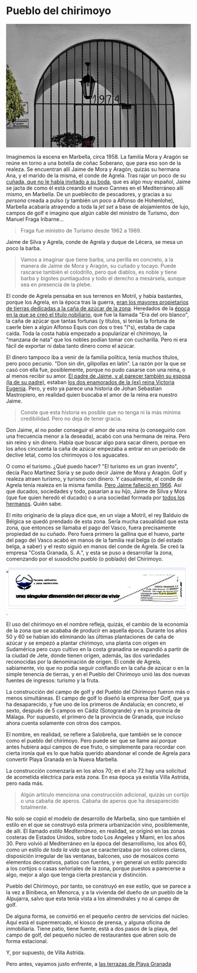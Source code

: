 # Pueblo del chirimoyo

![Puerta del Pueblo del Chirimoyo, con fecha de construcción](img/poblado-chirimoyo.jpg)

Imaginemos la escena en Marbella, circa 1958. La familia Mora y Aragón
se reúne en torno a una botella de coñac Soberano, que para eso son de
la realeza. Se encuentran allí Jaime de Mora y Aragón, quizás su
hermana Ana, y el marido de la misma, el conde de Agrela. Tras rajar
un poco de su [cuñada, que no le había invitado a su
boda](https://es.wikipedia.org/wiki/Fabiola_de_Mora_y_Arag%C3%B3n#Boda),
que es algo muy español, Jaime se jacta de como él está creando el
nuevo Cannes en el Mediterráneo allí mismo, en Marbella. De un
pueblecito de pescadores, y gracias a su *persona* creada a pulso (y
también un poco a Alfonso de Hohenlohe), Marbella acabaría atrayendo a
toda la *jet set* a base de alojamientos de lujo, campos de golf e
imagino que algún cable del ministro de Turismo, don Manuel Fraga
Iribarne...

> Fraga fue ministro de Turismo desde 1962 a 1969.

Jaime de Silva y Agrela, conde de Agrela y duque de Lécera, se mesa un poco la barba.

> Vamos a imaginar que tiene barba, una perilla en concreto, a la
> manera de Jaime de Mora y Aragón, su cuñado y tocayo. Puede rascarse
> también el colodrillo, pero qué diablos, es noble y tiene barba y
> bigotes puntiagudos y todo el derecho a mesársela, aunque sea en
> presencia de la plebe.

El conde de Agrela pensaba en sus terrenos en Motril, y había
bastantes, porque los Agrela, en la época tras la guerra, [eran los
mayores propietarios de tierras dedicadas a la caña de azúcar de la
zona](https://issuu.com/antonioromera/docs/historia_de_motril_y_la_costa_de_gr). Heredados
de la [época en la que se creó el título
nobiliario](https://es-es.facebook.com/notes/enrique-lafuente-mu%C3%B1oz/memoria-de-la-realeza-espa%C3%B1ola-de-aquellos-barros-vienen-estos-lodos/3393784494769/),
que fue la llamada "Era del oro blanco", la caña de azúcar que tantas
fortunas (y títulos, si tenías la fortuna de caerle bien a algún
Alfonso Equis con  dos o tres "I"s), estaba de capa caída. Toda la costa
había empezado a popularizar el chirimoyo, la "manzana de nata" que
los nobles podían tomar con cucharilla. Pero ni era fácil de exportar
ni daba tanto dinero como el azúcar.

El dinero tampoco iba a venir de la familia política, tenía muchos
títulos, pero poco pecunio. "Don sin din, gilipollas en latín". La
razón por la que se casó con ella fue, posiblemente, porque no pudo
casarse con una reina, o al menos recibir su amor. [El padre de Jaime,
y al parecer también su esposa (la de su
padre)](https://es-es.facebook.com/notes/enrique-lafuente-mu%C3%B1oz/memoria-de-la-realeza-espa%C3%B1ola-de-aquellos-barros-vienen-estos-lodos/3393784494769/),
estaban [los dos enamorados de la (ex) reina Victoria
Eugenia](https://www.lne.es/cultura/2012/11/19/traje-nuevo-emperador/1328754.html). Pero,
y esto ya parece una historia de Johan Sebastian Mastropiero, en
realidad quien buscaba el amor de la reina era nuestro Jaime.

> Conste que esta historia es posible que no tenga ni la más mínima
> credibilidad. Pero no deja de tener gracia. 

Don Jaime, al no poder conseguir el amor de una reina (o conseguirlo
con una frecuencia menor a la deseada), acabó con una hermana de
reina. Pero sin reino y sin dinero. Había que buscar algo para sacar
dinero, porque en los años cincuenta la caña de azúcar empezaba a
entrar en un periodo de declive letal, como los chirimoyos o los
aguacates.

O como el turismo. ¿Qué puedo hacer? "El turismo es un gran invento",
decía Paco Martínez Soria y se pudo decir Jaime de Mora y Aragón. Golf
y realeza atraen turismo, y turismo con dinero. Y casualmente, el
conde de Agrela tenía realeza en la misma familia. [Pero Jaime
falleció en
1966](http://hemeroteca.abc.es/nav/Navigate.exe/hemeroteca/madrid/abc/1996/05/10/062.html). Así
que ducados, sociedades y todo, pasarían a su hijo, Jaime de Silva y
Mora (que fue quien heredó el ducado) o a una sociedad formada por
[todos los
hermanos](https://es.wikipedia.org/wiki/Condado_de_Agrela). Quién
sabe.

El mito originario de la playa dice que, en un viaje a Motril, el rey
Balduio de Bélgica se quedó prendado de esta zona. Sería mucha
casualidad que esta zona, que entonces se llamaba el pago del Vasco,
fuera precisamente propiedad de su cuñado. Pero fuera primero la
gallina que el huevo, parte del pago del Vasco acabó en manos de la
familia real belga (o del estado belga, a saber) y el resto siguió en
manos del conde de Agrela. Se creó la empresa "Costa Granada, S. A.",
y esta se puso a desarrollar la zona, comenzando por el susodicho
pueblo (o poblado) del Chirimoyo.

![Anuncio de parcelas y viviendas en el Blanco y Negro, 1973](img/byn-1973.png).

El uso del chirimoyo en el nombre refleja, quizás, el cambio de la
economía de la zona que se acababa de producir en aquella
época. Durante los años 50 y 60 se habían ido eliminando las últimas
plantaciones de caña de azúcar y se empezó a plantar chirimoyo, una
planta con origen en Sudamérica pero cuyo cultivo en la costa
granadina se expandió a partir de la ciudad de Jete, donde tienen
origen, además, las dos variedades reconocidas por la denominación de
origen. El conde de Agrela, sabiamente, vio que no podía seguir
confiando en la caña de azúcar o en la simple tenencia de tierras, y
en el Pueblo del Chirimoyo unió las dos nuevas fuentes de ingresos:
turismo y la fruta.

La construcción del campo de golf y del Pueblo del Chirimoyo fueron
más o menos simultáneas. El campo de golf lo diseñó la empresa Iber
Golf, que ya ha desaparecido, y fue uno de los primeros de Andalucía;
en concreto, el sexto, después de 5 campos en Cádiz (Sotogrande) y en
la provincia de Málaga. Por supuesto, el primero de la provincia de
Granada, que incluso ahora cuenta solamente con otros dos campos.

El nombre, en realidad, se refiere a Salobreña, que también se le
conoce como el pueblo del chirimoyo. Pero puede ser que se llame así
porque antes hubiera aquí campos de ese fruto, o simplemente para
recordar con cierta ironía qué es lo que había querido abandonar el
conde de Agrela para convertir Playa Granada en la Nueva Marbella.

La construcción comenzaría en los años 70; en el año 72 hay una
solicitud de acometida eléctrica para esta zona. En esa época ya
existía Villa Astrida, pero nada más.

> Algún artículo menciona una construcción adicional, quizás un
> cortijo o una cabaña de aperos. Cabaña de aperos que ha desaparecido
> totalmente. 

No solo se copió el modelo de desarrollo de Marbella, sino que también
el estilo en el que se construyó esta primera urbanización vino,
posiblemente, de allí. El llamado *estilo Mediterráneo*, en realidad,
se originó en las zonas costeras de Estados Unidos, sobre todo Los
Angeles y Miami, en los años 30. Pero volvió al Mediterráneo en la
época del desarrollismo, los años 60, como un estilo *de toda la vida*
que se caracterizaba por los colores claros, disposición irregular de
las ventanas, balcones, uso de mosaicos como elementos decorativos,
patios con fuentes, y en general un estilo parecido a los cortijos o
casas señoriales de la zona, porque puestos a parecerse a algo, mejor
a algo que tenga cierta prestancia y distinción.

Pueblo del Chirimoyo, por tanto, se construyó en ese estilo, que se
parece a la vez a Binibeca, en Menorca, y a la vivienda del dueño de
un pueblo de la Alpujarra, salvo que esta tenía vista a los
almendrales y no al campo de golf.

De alguna forma, se convirtió en el pequeño centro de servicios del
núcleo. Aquí está el supermercado, el kiosco de prensa, y alguna
oficina de inmobiliaria. Tiene patio, tiene fuente, está a dos pasos
de la playa, del campo de golf, del pequeño núcleo de restaurantes que
abren solo de forma estacional.

Y, por supuesto, de Villa Astrida. 

Pero antes, vayamos justo enfrente, a [las terrazas de Playa Granada](terrazas-playa-granada.md)
